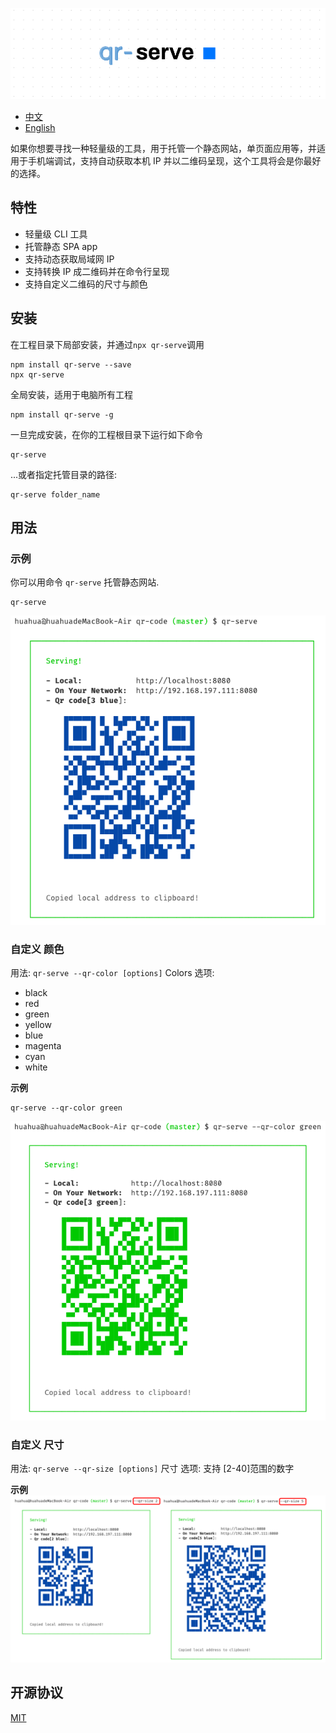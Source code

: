![](/../images/qr-serve.png)

- [中文](/docs/readme-chinese.md)
- [English](readme.md)

如果你想要寻找一种轻量级的工具，用于托管一个静态网站，单页面应用等，并适用于手机端调试，支持自动获取本机 IP 并以二维码呈现，这个工具将会是你最好的选择。

## 特性

- 轻量级 CLI 工具
- 托管静态 SPA app
- 支持动态获取局域网 IP
- 支持转换 IP 成二维码并在命令行呈现
- 支持自定义二维码的尺寸与颜色

## 安装

在工程目录下局部安装，并通过`npx qr-serve`调用

```
npm install qr-serve --save
npx qr-serve
```

全局安装，适用于电脑所有工程

```
npm install qr-serve -g
```

一旦完成安装，在你的工程根目录下运行如下命令

```
qr-serve
```

...或者指定托管目录的路径:

```
qr-serve folder_name
```

## 用法

### 示例

你可以用命令 `qr-serve` 托管静态网站.

```
qr-serve
```

![](../images/qr-serve1.png)

### 自定义 颜色

用法: `qr-serve --qr-color [options]`
Colors 选项:

- black
- red
- green
- yellow
- blue
- magenta
- cyan
- white

**示例**

```
qr-serve --qr-color green
```

![](../images/qr-serve2.png)

### 自定义 尺寸

用法: `qr-serve --qr-size [options]`
尺寸 选项:
支持 [2-40]范围的数字

**示例**
![](../images/qr-serve3.png)

## 开源协议

[MIT](license)
